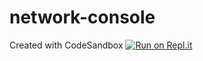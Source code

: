 # network-console
Created with CodeSandbox
[![Run on Repl.it](https://replit.com/badge/github/lendarycryst4/network-console.git)](https://replit.com/new/github/lendarycryst4/network-console.git)
